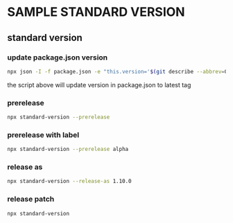 # SAMPLE STANDARD VERSION

## standard version

### update package.json version

```sh
npx json -I -f package.json -e "this.version='$(git describe --abbrev=0)'"
```

the script above will update version in package.json to latest tag

### prerelease

```sh
npx standard-version --prerelease
```

### prerelease with label

```sh
npx standard-version --prerelease alpha
```

### release as

```sh
npx standard-version --release-as 1.10.0
```

### release patch

```sh
npx standard-version
```
